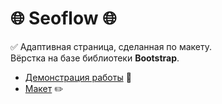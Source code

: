 # 🌐 **Seoflow** 🌐  

✅ Адаптивная страница, сделанная по макету.  
Вёрстка на базе библиотеки **Bootstrap**.  

- [Демонстрация работы](https://seoflow.pages.dev/) 🔗    
- [Макет](https://www.figma.com/file/fHqJtCApL4xcUV8M8yEWGq/SEOFlow?type=design&node-id=0-1&mode=design) ✏️  
